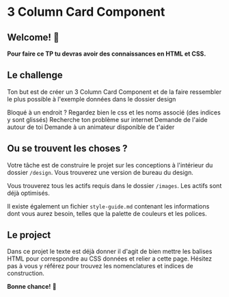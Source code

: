 # 3 Column Card Component
## Welcome! 👋
**Pour faire ce TP tu devras avoir des connaissances en HTML et CSS.**

## Le challenge

Ton but est de créer un 3 Column Card Component et de la faire ressembler le plus possible à l'exemple données dans le dossier design

Bloqué à un endroit ?
Regardez bien le css et les noms associé (des indices y sont glissés)
Recherche ton problème sur internet
Demande de l'aide autour de toi
Demande à un animateur disponible de t'aider

## Ou se trouvent les choses ?

Votre tâche est de construire le projet sur les conceptions à l'intérieur du dossier `/design`. Vous trouverez une version de bureau du design.

Vous trouverez tous les actifs requis dans le dossier `/images`. Les actifs sont déjà optimisés.

Il existe également un fichier `style-guide.md` contenant les informations dont vous aurez besoin, telles que la palette de couleurs et les polices.

## Le project

Dans ce projet le texte est déjà donner il d'agit de bien mettre les balises HTML pour correspondre au CSS données et relier a cette page. Hésitez pas à vous y référez pour trouvez les nomenclatures et indices de construction.

**Bonne chance!** 🚀